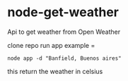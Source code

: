 # node-get-weather
Api to get weather from Open Weather 

clone repo
run app example = 
```
node app -d "Banfield, Buenos aires"
```
this return the weather in celsius
